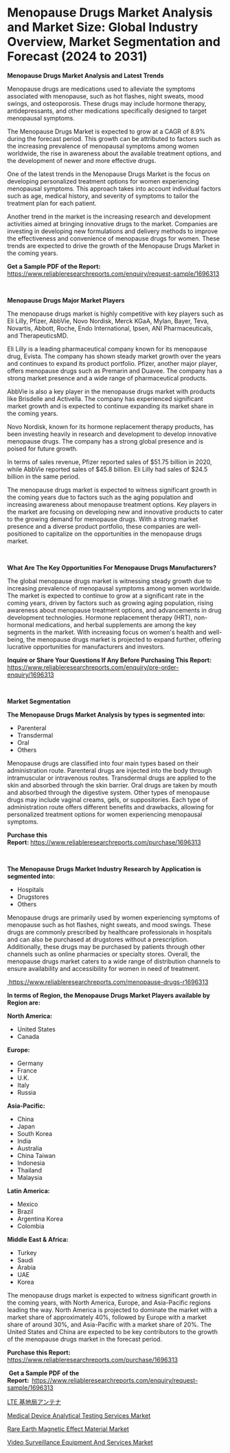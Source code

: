 <p><h1>Menopause Drugs Market Analysis and Market Size: Global Industry Overview, Market Segmentation and Forecast (2024 to 2031)</h1></p><p><strong>Menopause Drugs Market Analysis and Latest Trends</strong></p>
<p><p>Menopause drugs are medications used to alleviate the symptoms associated with menopause, such as hot flashes, night sweats, mood swings, and osteoporosis. These drugs may include hormone therapy, antidepressants, and other medications specifically designed to target menopausal symptoms.</p><p>The Menopause Drugs Market is expected to grow at a CAGR of 8.9% during the forecast period. This growth can be attributed to factors such as the increasing prevalence of menopausal symptoms among women worldwide, the rise in awareness about the available treatment options, and the development of newer and more effective drugs.</p><p>One of the latest trends in the Menopause Drugs Market is the focus on developing personalized treatment options for women experiencing menopausal symptoms. This approach takes into account individual factors such as age, medical history, and severity of symptoms to tailor the treatment plan for each patient.</p><p>Another trend in the market is the increasing research and development activities aimed at bringing innovative drugs to the market. Companies are investing in developing new formulations and delivery methods to improve the effectiveness and convenience of menopause drugs for women. These trends are expected to drive the growth of the Menopause Drugs Market in the coming years.</p></p>
<p><strong>Get a Sample PDF of the Report:&nbsp;</strong> <a href="https://www.reliableresearchreports.com/enquiry/request-sample/1696313">https://www.reliableresearchreports.com/enquiry/request-sample/1696313</a></p>
<p>&nbsp;</p>
<p><strong>Menopause Drugs Major Market Players</strong></p>
<p><p>The menopause drugs market is highly competitive with key players such as Eli Lilly, Pfizer, AbbVie, Novo Nordisk, Merck KGaA, Mylan, Bayer, Teva, Novartis, Abbott, Roche, Endo International, Ipsen, ANI Pharmaceuticals, and TherapeuticsMD. </p><p>Eli Lilly is a leading pharmaceutical company known for its menopause drug, Evista. The company has shown steady market growth over the years and continues to expand its product portfolio. Pfizer, another major player, offers menopause drugs such as Premarin and Duavee. The company has a strong market presence and a wide range of pharmaceutical products.</p><p>AbbVie is also a key player in the menopause drugs market with products like Brisdelle and Activella. The company has experienced significant market growth and is expected to continue expanding its market share in the coming years.</p><p>Novo Nordisk, known for its hormone replacement therapy products, has been investing heavily in research and development to develop innovative menopause drugs. The company has a strong global presence and is poised for future growth.</p><p>In terms of sales revenue, Pfizer reported sales of $51.75 billion in 2020, while AbbVie reported sales of $45.8 billion. Eli Lilly had sales of $24.5 billion in the same period.</p><p>The menopause drugs market is expected to witness significant growth in the coming years due to factors such as the aging population and increasing awareness about menopause treatment options. Key players in the market are focusing on developing new and innovative products to cater to the growing demand for menopause drugs. With a strong market presence and a diverse product portfolio, these companies are well-positioned to capitalize on the opportunities in the menopause drugs market.</p></p>
<p>&nbsp;</p>
<p><strong>What Are The Key Opportunities For Menopause Drugs Manufacturers?</strong></p>
<p><p>The global menopause drugs market is witnessing steady growth due to increasing prevalence of menopausal symptoms among women worldwide. The market is expected to continue to grow at a significant rate in the coming years, driven by factors such as growing aging population, rising awareness about menopause treatment options, and advancements in drug development technologies. Hormone replacement therapy (HRT), non-hormonal medications, and herbal supplements are among the key segments in the market. With increasing focus on women's health and well-being, the menopause drugs market is projected to expand further, offering lucrative opportunities for manufacturers and investors.</p></p>
<p><strong>Inquire or Share Your Questions If Any Before Purchasing This Report:</strong> <a href="https://www.reliableresearchreports.com/enquiry/pre-order-enquiry/1696313">https://www.reliableresearchreports.com/enquiry/pre-order-enquiry/1696313</a></p>
<p>&nbsp;</p>
<p><strong>Market Segmentation</strong></p>
<p><strong>The Menopause Drugs Market Analysis by types is segmented into:</strong></p>
<p><ul><li>Parenteral</li><li>Transdermal</li><li>Oral</li><li>Others</li></ul></p>
<p><p>Menopause drugs are classified into four main types based on their administration route. Parenteral drugs are injected into the body through intramuscular or intravenous routes. Transdermal drugs are applied to the skin and absorbed through the skin barrier. Oral drugs are taken by mouth and absorbed through the digestive system. Other types of menopause drugs may include vaginal creams, gels, or suppositories. Each type of administration route offers different benefits and drawbacks, allowing for personalized treatment options for women experiencing menopausal symptoms.</p></p>
<p><strong>Purchase this Report:&nbsp;</strong><a href="https://www.reliableresearchreports.com/purchase/1696313">https://www.reliableresearchreports.com/purchase/1696313</a></p>
<p>&nbsp;</p>
<p><strong>The Menopause Drugs Market Industry Research by Application is segmented into:</strong></p>
<p><ul><li>Hospitals</li><li>Drugstores</li><li>Others</li></ul></p>
<p><p>Menopause drugs are primarily used by women experiencing symptoms of menopause such as hot flashes, night sweats, and mood swings. These drugs are commonly prescribed by healthcare professionals in hospitals and can also be purchased at drugstores without a prescription. Additionally, these drugs may be purchased by patients through other channels such as online pharmacies or specialty stores. Overall, the menopause drugs market caters to a wide range of distribution channels to ensure availability and accessibility for women in need of treatment.</p></p>
<p><a href="https://www.reliableresearchreports.com/menopause-drugs-r1696313">&nbsp;https://www.reliableresearchreports.com/menopause-drugs-r1696313</a></p>
<p><strong>In terms of Region, the Menopause Drugs Market Players available by Region are:</strong></p>
<p>
    <p> <strong> North America: </strong>
        <ul>
            <li>United States</li>
            <li>Canada</li>
        </ul>
        </p> 
    <p> <strong> Europe: </strong>
        <ul>
            <li>Germany</li>
            <li>France</li>
            <li>U.K.</li>
            <li>Italy</li>
            <li>Russia</li>
        </ul>
        </p> 
    <p> <strong> Asia-Pacific: </strong>
        <ul>
            <li>China</li>
            <li>Japan</li>
            <li>South Korea</li>
            <li>India</li>
            <li>Australia</li>
            <li>China Taiwan</li>
            <li>Indonesia</li>
            <li>Thailand</li>
            <li>Malaysia</li>
        </ul>
        </p> 
    <p> <strong> Latin America: </strong>
        <ul>
            <li>Mexico</li>
            <li>Brazil</li>
            <li>Argentina Korea</li>
            <li>Colombia</li>
        </ul>
        </p> 
    <p> <strong> Middle East & Africa: </strong>
        <ul>
            <li>Turkey</li>
            <li>Saudi</li>
            <li>Arabia</li>
            <li>UAE</li>
            <li>Korea</li>
        </ul>
    </p>
    </p>
<p><p>The menopause drugs market is expected to witness significant growth in the coming years, with North America, Europe, and Asia-Pacific regions leading the way. North America is projected to dominate the market with a market share of approximately 40%, followed by Europe with a market share of around 30%, and Asia-Pacific with a market share of 20%. The United States and China are expected to be key contributors to the growth of the menopause drugs market in the forecast period.</p></p>
<p><strong>Purchase this Report: </strong><a href="https://www.reliableresearchreports.com/purchase/1696313">https://www.reliableresearchreports.com/purchase/1696313</a></p>
<p>&nbsp;<strong>Get a Sample PDF of the Report:&nbsp;&nbsp;</strong><a href="https://www.reliableresearchreports.com/enquiry/request-sample/1696313">https://www.reliableresearchreports.com/enquiry/request-sample/1696313</a></p>
<p><strong></strong></p>
<p><p><a href="https://medium.com/@elmoray21/%E6%AC%A1%E3%81%AE%E6%96%87%E7%AB%A0%E3%82%92%E6%97%A5%E6%9C%AC%E8%AA%9E%E3%81%AB%E7%BF%BB%E8%A8%B3%E3%81%97%E3%81%A6%E3%81%8F%E3%81%A0%E3%81%95%E3%81%84-lte%E3%83%99%E3%83%BC%E3%82%B9%E3%82%B9%E3%83%86%E3%83%BC%E3%82%B7%E3%83%A7%E3%83%B3%E3%82%A2%E3%83%B3%E3%83%86%E3%83%8A%E5%B8%82%E5%A0%B4%E3%81%AE%E5%88%86%E6%9E%90-2031%E5%B9%B4%E3%81%AE%E3%82%B0%E3%83%AD%E3%83%BC%E3%83%90%E3%83%AB%E7%94%A3%E6%A5%AD%E8%A6%96%E7%82%B9%E3%81%A8%E4%BA%88%E6%B8%AC%E3%81%BE%E3%81%A7-2024%E5%B9%B4%E3%81%8B%E3%82%89-30c3efa77403">LTE 基地局アンテナ</a></p><p><a href="https://www.linkedin.com/pulse/global-medical-device-analytical-testing-services-market-size-uxtzf">Medical Device Analytical Testing Services Market</a></p><p><a href="https://issuu.com/reportprime-2/docs/rare-earth-magnetic-effect-material-market-size-20">Rare Earth Magnetic Effect Material Market</a></p><p><a href="https://www.linkedin.com/pulse/video-surveillance-equipment-services-market-research-report-gmsjf">Video Surveillance Equipment And Services Market</a></p></p>